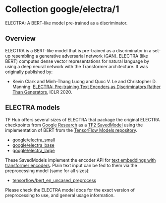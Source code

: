 # Collection google/electra/1

ELECTRA: A BERT-like model pre-trained as a discriminator.

<!-- fine-tunable: true -->
<!-- language: en -->
<!-- module-type: text-embedding -->
<!-- network-architecture: Transformer -->

## Overview

ELECTRA is a BERT-like model that is pre-trained as a discriminator
in a set-up resembling a generative adversarial network (GAN).
ELECTRA (like BERT) computes dense vector representations for natural language
by using a deep neural network with the Transformer architecture.
It was originally published by:

  * Kevin Clark and Minh-Thang Luong and Quoc V. Le and Christopher D. Manning:
    [ELECTRA: Pre-training Text Encoders as Discriminators Rather Than Generators](https://openreview.net/forum?id=r1xMH1BtvB),
    ICLR 2020.


## ELECTRA models

TF Hub offers several sizes of ELECTRA that package the original ELECTRA
checkpoints from
[Google Research](https://github.com/google-research/electra) as a
[TF2 SavedModel](https://www.tensorflow.org/hub/tf2_saved_model) using the
implementation of BERT from the
[TensorFlow Models repository](https://github.com/tensorflow/models/tree/master/official/nlp/bert).

  * [google/electra_small](https://tfhub.dev/google/electra_small)
  * [google/electra_base](https://tfhub.dev/google/electra_base)
  * [google/electra_large](https://tfhub.dev/google/electra_large)

These SavedModels implement the encoder API for [text embeddings with
transformer encoders](https://www.tensorflow.org/hub/common_saved_model_apis/text#transformer-encoders).
Plain text input can be fed to them via the preprocessing model
(same for all sizes):

  * [tensorflow/bert_en_uncased_preprocess](https://tfhub.dev/tensorflow/bert_en_uncased_preprocess)

Please check the ELECTRA model docs for the exact version of preprocessing
to use, and general usage information.
